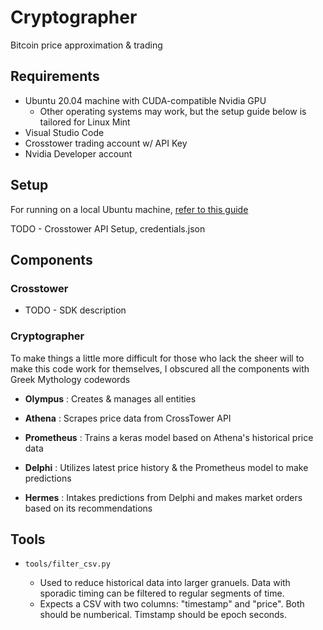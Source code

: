# Cryptographer
Bitcoin price approximation & trading

## Requirements

- Ubuntu 20.04 machine with CUDA-compatible Nvidia GPU 
  - Other operating systems may work, but the setup guide below is tailored for Linux Mint
- Visual Studio Code
- Crosstower trading account w/ API Key
- Nvidia Developer account

## Setup

For running on a local Ubuntu machine, [refer to this guide](docs/local_setup.md)

TODO - Crosstower API Setup, credentials.json

## Components

### Crosstower

- TODO - SDK description

### Cryptographer

To make things a little more difficult for those who lack the sheer will to make this code work for themselves, I obscured all the components with Greek Mythology codewords

- **Olympus** : Creates & manages all entities

- **Athena** : Scrapes price data from CrossTower API

- **Prometheus** : Trains a keras model based on Athena's historical price data

- **Delphi** : Utilizes latest price history & the Prometheus model to make predictions

- **Hermes** : Intakes predictions from Delphi and makes market orders based on its recommendations 

## Tools

- `tools/filter_csv.py`
        
  - Used to reduce historical data into larger granuels. Data with sporadic timing can be filtered to regular segments of time.
  - Expects a CSV with two columns: "timestamp" and "price". Both should be numberical. Timstamp should be epoch seconds.
